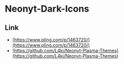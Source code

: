 
 
# Neonyt-Dark-Icons


## Link

* [https://www.pling.com/p/1463720/](https://www.pling.com/p/1463720/)
* [https://github.com/L4ki/Neonyt-Plasma-Themes](https://github.com/L4ki/Neonyt-Plasma-Themes)
